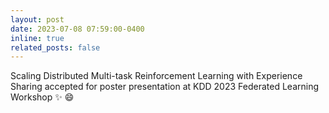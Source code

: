 ```yaml
---
layout: post
date: 2023-07-08 07:59:00-0400
inline: true
related_posts: false
---
```


Scaling Distributed Multi-task Reinforcement Learning with Experience Sharing accepted for poster presentation at KDD 2023 Federated Learning Workshop :sparkles: :smile:
